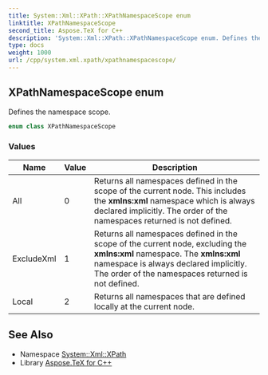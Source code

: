 ```yaml
---
title: System::Xml::XPath::XPathNamespaceScope enum
linktitle: XPathNamespaceScope
second_title: Aspose.TeX for C++
description: 'System::Xml::XPath::XPathNamespaceScope enum. Defines the namespace scope in C++.'
type: docs
weight: 1000
url: /cpp/system.xml.xpath/xpathnamespacescope/
---
```

## XPathNamespaceScope enum


Defines the namespace scope.

```cpp
enum class XPathNamespaceScope
```

### Values

| Name | Value | Description |
| --- | --- | --- |
| All | 0 | Returns all namespaces defined in the scope of the current node. This includes the **xmlns:xml** namespace which is always declared implicitly. The order of the namespaces returned is not defined. |
| ExcludeXml | 1 | Returns all namespaces defined in the scope of the current node, excluding the **xmlns:xml** namespace. The **xmlns:xml** namespace is always declared implicitly. The order of the namespaces returned is not defined. |
| Local | 2 | Returns all namespaces that are defined locally at the current node. |

## See Also

* Namespace [System::Xml::XPath](../)
* Library [Aspose.TeX for C++](../../)
